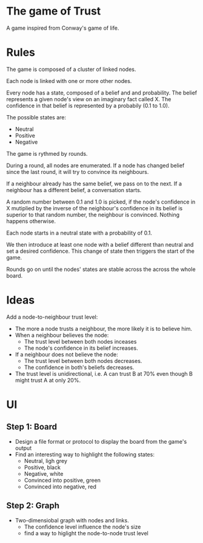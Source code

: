 # The game of Trust
A game inspired from Conway's game of life.

# Rules

The game is composed of a cluster of linked nodes.

Each node is linked with one or more other nodes.

Every node has a state, composed of a belief and and probability. The belief represents a given node's view on an imaginary fact called X. The confidence in that belief is represented by a probabily (0.1 to 1.0).

The possible states are:
- Neutral
- Positive
- Negative

The game is rythmed by rounds.

During a round, all nodes are enumerated. If a node has changed belief since the last round, it will try to convince its neighbours.

If a neighbour already has the same belief, we pass on to the next. If a neighbour has a different belief, a conversation starts.

A random number between 0.1 and 1.0 is picked, if the node's confidence in X mutiplied by the inverse of the neighbour's confidence in its belief is superior to that random number, the neighbour is convinced. Nothing happens otherwise.

Each node starts in a neutral state with a probability of 0.1.

We then introduce at least one node with a belief different than neutral and set a desired confidence. This change of state then triggers the start of the game.
 
Rounds go on until the nodes' states are stable across the across the whole board.

# Ideas

Add a node-to-neighbour trust level:
- The more a node trusts a neighbour, the more likely it is to believe him.
- When a neighbour believes the node:
  - The trust level between both nodes inceases
  - The node's confidence in its belief increases.
- If a neighbour does not believe the node:
  - The trust level between both nodes decreases.
  - The confidence in both's beliefs decreases.
- The trust level is unidirectional, i.e. A can trust B at 70% even though B might trust A at only 20%.

# UI
## Step 1: Board
- Design a file format or protocol to display the board from the game's output
- Find an interesting way to highlight the following states:
  - Neutral, ligh grey
  - Positive, black
  - Negative, white
  - Convinced into positive, green
  - Convinced into negative, red
## Step 2: Graph
- Two-dimensiobal graph with nodes and links.
  - The confidence level influence the node's size
  - find a way to higlight the node-to-node trust level
